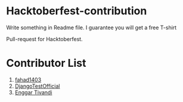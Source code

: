 # Hacktoberfest-contribution

Write something in Readme file. I guarantee you will get a free T-shirt

Pull-request for Hacktoberfest.

# Contributor List
1. [fahad1403](https://github.com/fahad1403)
2. [DjangoTestOfficial](https://github.com/DjangoTestOfficial)
3. [Enggar Tivandi](https://github.com/nekoding)
